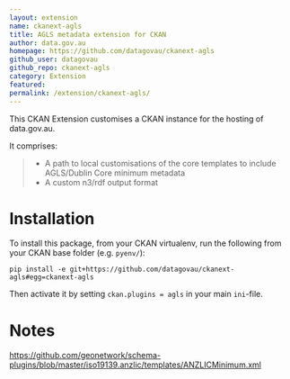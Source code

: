 ```yaml
---
layout: extension
name: ckanext-agls
title: AGLS metadata extension for CKAN
author: data.gov.au
homepage: https://github.com/datagovau/ckanext-agls
github_user: datagovau
github_repo: ckanext-agls
category: Extension
featured: 
permalink: /extension/ckanext-agls/
---
```



This CKAN Extension customises a CKAN instance for the hosting of data.gov.au.

It comprises:

> -   A path to local customisations of the core templates to include AGLS/Dublin Core minimum metadata
> -   A custom n3/rdf output format

Installation
============

To install this package, from your CKAN virtualenv, run the following from your CKAN base folder (e.g. `pyenv/`):

    pip install -e git+https://github.com/datagovau/ckanext-agls#egg=ckanext-agls

Then activate it by setting `ckan.plugins = agls` in your main `ini`-file.

Notes
=====

<https://github.com/geonetwork/schema-plugins/blob/master/iso19139.anzlic/templates/ANZLICMinimum.xml>

